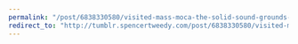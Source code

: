 ```yaml
---
permalink: "/post/6838330580/visited-mass-moca-the-solid-sound-grounds-a"
redirect_to: "http://tumblr.spencertweedy.com/post/6838330580/visited-mass-moca-the-solid-sound-grounds-a"
---
```

